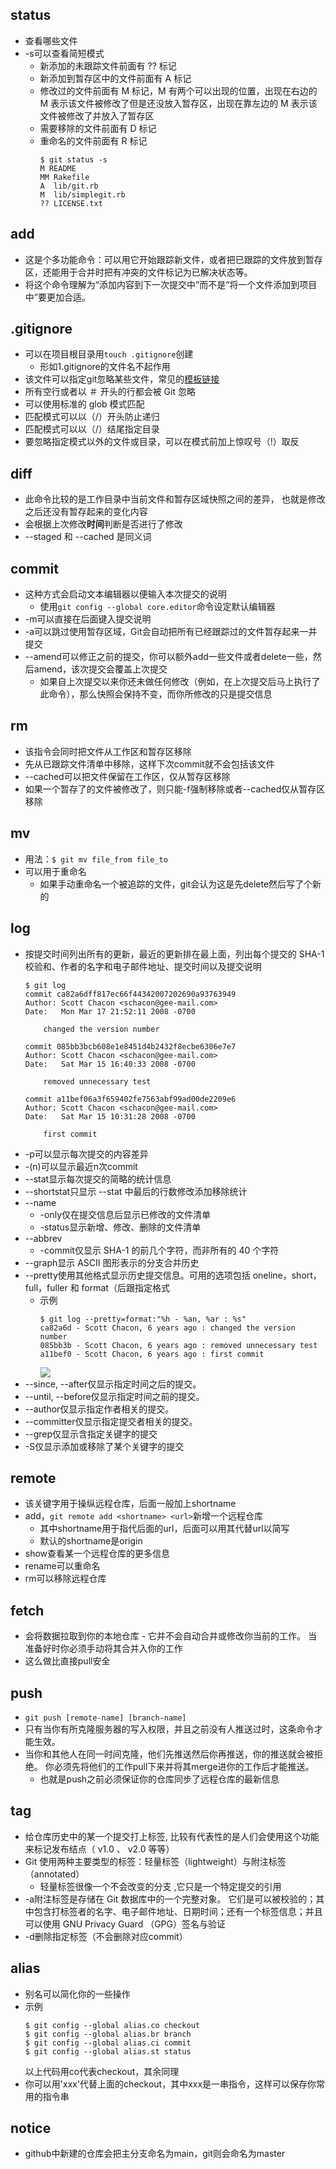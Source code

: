 ## status
- 查看哪些文件
- -s可以查看简短模式
  - 新添加的未跟踪文件前面有 ?? 标记
  - 新添加到暂存区中的文件前面有 A 标记
  - 修改过的文件前面有 M 标记，M 有两个可以出现的位置，出现在右边的 M 表示该文件被修改了但是还没放入暂存区，出现在靠左边的 M 表示该文件被修改了并放入了暂存区
  - 需要移除的文件前面有 D 标记
  - 重命名的文件前面有 R 标记
    ```
    $ git status -s
    M README
    MM Rakefile
    A  lib/git.rb
    M  lib/simplegit.rb
    ?? LICENSE.txt
    ```
## add
- 这是个多功能命令：可以用它开始跟踪新文件，或者把已跟踪的文件放到暂存区，还能用于合并时把有冲突的文件标记为已解决状态等。
-  将这个命令理解为“添加内容到下一次提交中”而不是“将一个文件添加到项目中”要更加合适。
## .gitignore
- 可以在项目根目录用`touch .gitignore`创建
  - 形如1.gitignore的文件名不起作用
- 该文件可以指定git忽略某些文件，常见的[模板链接](https://github.com/github/gitignore)
- 所有空行或者以 ＃ 开头的行都会被 Git 忽略
- 可以使用标准的 glob 模式匹配
- 匹配模式可以以（/）开头防止递归
- 匹配模式可以以（/）结尾指定目录
- 要忽略指定模式以外的文件或目录，可以在模式前加上惊叹号（!）取反
## diff
- 此命令比较的是工作目录中当前文件和暂存区域快照之间的差异， 也就是修改之后还没有暂存起来的变化内容
- 会根据上次修改**时间**判断是否进行了修改
- --staged 和 --cached 是同义词
## commit
- 这种方式会启动文本编辑器以便输入本次提交的说明
  - 使用` git config --global core.editor `命令设定默认编辑器
- -m可以直接在后面键入提交说明
- -a可以跳过使用暂存区域，Git会自动把所有已经跟踪过的文件暂存起来一并提交
- --amend可以修正之前的提交，你可以额外add一些文件或者delete一些，然后amend，该次提交会覆盖上次提交
  - 如果自上次提交以来你还未做任何修改（例如，在上次提交后马上执行了此命令），那么快照会保持不变，而你所修改的只是提交信息
## rm
- 该指令会同时把文件从工作区和暂存区移除
- 先从已跟踪文件清单中移除，这样下次commit就不会包括该文件
- --cached可以把文件保留在工作区，仅从暂存区移除
- 如果一个暂存了的文件被修改了，则只能-f强制移除或者--cached仅从暂存区移除
## mv
- 用法：`$ git mv file_from file_to`
- 可以用于重命名
  - 如果手动重命名一个被追踪的文件，git会认为这是先delete然后写了个新的
## log
- 按提交时间列出所有的更新，最近的更新排在最上面，列出每个提交的 SHA-1 校验和、作者的名字和电子邮件地址、提交时间以及提交说明
  ```
  $ git log
  commit ca82a6dff817ec66f44342007202690a93763949
  Author: Scott Chacon <schacon@gee-mail.com>
  Date:   Mon Mar 17 21:52:11 2008 -0700

      changed the version number

  commit 085bb3bcb608e1e8451d4b2432f8ecbe6306e7e7
  Author: Scott Chacon <schacon@gee-mail.com>
  Date:   Sat Mar 15 16:40:33 2008 -0700

      removed unnecessary test

  commit a11bef06a3f659402fe7563abf99ad00de2209e6
  Author: Scott Chacon <schacon@gee-mail.com>
  Date:   Sat Mar 15 10:31:28 2008 -0700

      first commit
  ```
- -p可以显示每次提交的内容差异
- -(n)可以显示最近n次commit
- --stat显示每次提交的简略的统计信息
- --shortstat只显示 --stat 中最后的行数修改添加移除统计
- --name
  - -only仅在提交信息后显示已修改的文件清单
  - -status显示新增、修改、删除的文件清单
- --abbrev
  - -commit仅显示 SHA-1 的前几个字符，而非所有的 40 个字符
- --graph显示 ASCII 图形表示的分支合并历史
- --pretty使用其他格式显示历史提交信息。可用的选项包括 oneline，short，full，fuller 和 format（后跟指定格式
  - 示例
    ```
    $ git log --pretty=format:"%h - %an, %ar : %s"
    ca82a6d - Scott Chacon, 6 years ago : changed the version number
    085bb3b - Scott Chacon, 6 years ago : removed unnecessary test
    a11bef0 - Scott Chacon, 6 years ago : first commit
    ```
    ![](../images/git_pretty.jpg)
- --since, --after仅显示指定时间之后的提交。
- --until, --before仅显示指定时间之前的提交。
- --author仅显示指定作者相关的提交。
- --committer仅显示指定提交者相关的提交。
- --grep仅显示含指定关键字的提交
- -S仅显示添加或移除了某个关键字的提交
## remote
- 该关键字用于操纵远程仓库，后面一般加上shortname
- add，`git remote add <shortname> <url>`新增一个远程仓库
  - 其中shortname用于指代后面的url，后面可以用其代替url以简写
  - 默认的shortname是origin
- show查看某一个远程仓库的更多信息
- rename可以重命名
- rm可以移除远程仓库
## fetch
- 会将数据拉取到你的本地仓库 - 它并不会自动合并或修改你当前的工作。 当准备好时你必须手动将其合并入你的工作
- 这么做比直接pull安全
## push
- `git push [remote-name] [branch-name]`
- 只有当你有所克隆服务器的写入权限，并且之前没有人推送过时，这条命令才能生效。 
- 当你和其他人在同一时间克隆，他们先推送然后你再推送，你的推送就会被拒绝。 你必须先将他们的工作pull下来并将其merge进你的工作后才能推送。
  - 也就是push之前必须保证你的仓库同步了远程仓库的最新信息
## tag
- 给仓库历史中的某一个提交打上标签, 比较有代表性的是人们会使用这个功能来标记发布结点（ v1.0 、 v2.0 等等）
- Git 使用两种主要类型的标签：轻量标签（lightweight）与附注标签（annotated）
  - 轻量标签很像一个不会改变的分支 ,它只是一个特定提交的引用
- -a附注标签是存储在 Git 数据库中的一个完整对象。 它们是可以被校验的；其中包含打标签者的名字、电子邮件地址、日期时间；还有一个标签信息；并且可以使用 GNU Privacy Guard （GPG）签名与验证
- -d删除指定标签（不会删除对应commit）
## alias
- 别名可以简化你的一些操作
- 示例
  ```
  $ git config --global alias.co checkout
  $ git config --global alias.br branch
  $ git config --global alias.ci commit
  $ git config --global alias.st status
  ```
  以上代码用co代表checkout，其余同理
- 你可以用'xxx'代替上面的checkout，其中xxx是一串指令，这样可以保存你常用的指令串
## notice
- github中新建的仓库会把主分支命名为main，git则会命名为master